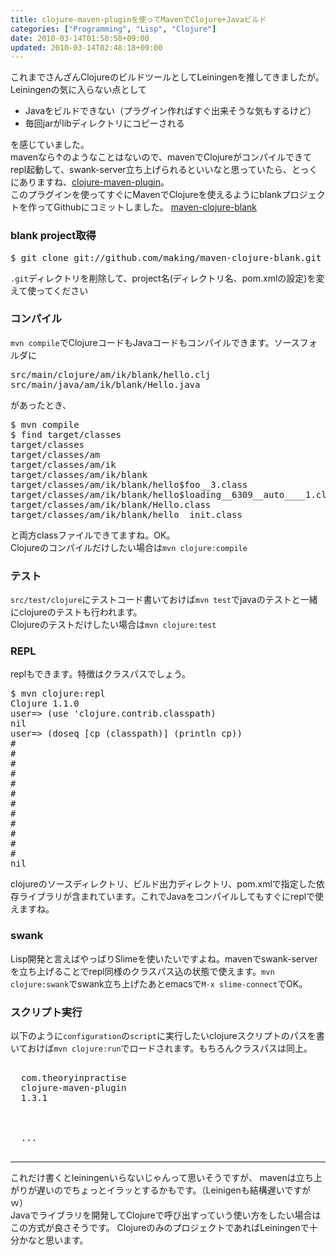 ```yaml
---
title: clojure-maven-pluginを使ってMavenでClojure+Javaビルド
categories: ["Programming", "Lisp", "Clojure"]
date: 2010-03-14T01:50:58+09:00
updated: 2010-03-14T02:48:18+09:00
---
```


<p>
これまでさんざんClojureのビルドツールとしてLeiningenを推してきましたが。Leiningenの気に入らない点として
</p>
<ul>
<li>Javaをビルドできない（プラグイン作ればすぐ出来そうな気もするけど）</li>
<li>毎回jarがlibディレクトリにコピーされる</li>
</ul>
<p>を感じていました。<br/>
mavenなら↑のようなことはないので、mavenでClojureがコンパイルできてrepl起動して、swank-server立ち上げられるといいなと思っていたら、とっくにありますね、<a href="http://bit.ly/4tGFa4">clojure-maven-plugin</a>。<br />
このプラグインを使ってすぐにMavenでClojureを使えるようにblankプロジェクトを作ってGithubにコミットしました。
<a href="http://bit.ly/bnBf4l">maven-clojure-blank</a>
</p>
<h3>blank project取得</h3>
<pre class="prettyprint">
$ git clone git://github.com/making/maven-clojure-blank.git
</pre>
<p><code>.git</code>ディレクトリを削除して、project名(ディレクトリ名、pom.xmlの設定)を変えて使ってください</p>
<h3>コンパイル</h3>
<p><code>mvn compile</code>でClojureコードもJavaコードもコンパイルできます。ソースフォルダに</p>
<pre class="prettyprint">
src/main/clojure/am/ik/blank/hello.clj
src/main/java/am/ik/blank/Hello.java
</pre>
<p>
があったとき、
</p>
<pre class="prettyprint">
$ mvn compile
$ find target/classes
target/classes
target/classes/am
target/classes/am/ik
target/classes/am/ik/blank
target/classes/am/ik/blank/hello$foo__3.class
target/classes/am/ik/blank/hello$loading__6309__auto____1.class
target/classes/am/ik/blank/Hello.class
target/classes/am/ik/blank/hello__init.class
</pre>
<p>
と両方classファイルできてますね。OK。<br/>Clojureのコンパイルだけしたい場合は<code>mvn clojure:compile</code>
</p>
<h3>テスト</h3>
<p><code>src/test/clojure</code>にテストコード書いておけば<code>mvn test</code>でjavaのテストと一緒にclojureのテストも行われます。<br/>Clojureのテストだけしたい場合は<code>mvn clojure:test</code></p>
<h3>REPL</h3>
<p>replもできます。特徴はクラスパスでしょう。</p>
<pre class="prettyprint">
$ mvn clojure:repl
Clojure 1.1.0
user=> (use 'clojure.contrib.classpath)
nil
user=> (doseq [cp (classpath)] (println cp))
#<File /Users/maki/work/maven-clojure-blank/target/classes/../generated-sources>                                              
#<File /Users/maki/work/maven-clojure-blank/src/main/clojure>                                                                 
#<File /Users/maki/work/maven-clojure-blank/src/test/java>                                                                    
#<File /Users/maki/work/maven-clojure-blank/src/test/clojure>                                                                 
#<File /Users/maki/work/maven-clojure-blank/target/classes>                                                                   
#<File >                                                                                                                      
#<File /Users/maki/work/maven-clojure-blank/target/classes>                                                                   
#<File /Users/maki/.m2/repository/org/clojure/clojure/1.1.0/clojure-1.1.0.jar>                                                
#<File /Users/maki/.m2/repository/org/clojure/clojure-contrib/1.1.0/clojure-contrib-1.1.0.jar>                                
#<File /Users/maki/.m2/repository/jline/jline/0.9.94/jline-0.9.94.jar>                                                        
#<File /Users/maki/.m2/repository/junit/junit/3.8.1/junit-3.8.1.jar>                                                          
#<File /Users/maki/.m2/repository/swank-clojure/swank-clojure/1.1.0/swank-clojure-1.1.0.jar>   
nil
</pre>
<p>clojureのソースディレクトリ、ビルド出力ディレクトリ、pom.xmlで指定した依存ライブラリが含まれています。これでJavaをコンパイルしてもすぐにreplで使えますね。</p>
<h3>swank</h3>
<p>Lisp開発と言えばやっぱりSlimeを使いたいですよね。mavenでswank-serverを立ち上げることでrepl同様のクラスパス込の状態で使えます。<code>mvn clojure:swank</code>でswank立ち上げたあとemacsで<code>M-x slime-connect</code>でOK。<p>
<h3>スクリプト実行</h3>
<p>以下のように<code>configuration</code>の<code>script</code>に実行したいclojureスクリプトのパスを書いておけば<code>mvn clojure:run</code>でロードされます。もちろんクラスパスは同上。</p>
<pre class="prettyprint">
<plugin>                                                                                                                      
  <groupId>com.theoryinpractise</groupId>                                                                               
  <artifactId>clojure-maven-plugin</artifactId>                                                                         
  <version>1.3.1</version>                                                                                              
  <configuration>                                                                                                             
    <script>src/main/script/run.clj</script>                                                                            
  </configuration>                                                                                                            
  ...
</plugin>
</pre>
<hr />
<p>
これだけ書くとleiningenいらないじゃんって思いそうですが、
mavenは立ち上がりが遅いのでちょっとイラッとするかもです。（Leinigenも結構遅いですがｗ）
<br/>
Javaでライブラリを開発してClojureで呼び出すっていう使い方をしたい場合はこの方式が良さそうです。
ClojureのみのプロジェクトであればLeiningenで十分かなと思います。
</p>

